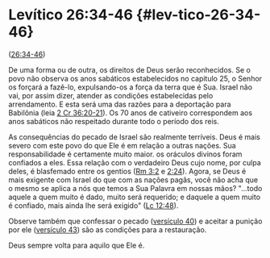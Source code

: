 # Levítico 26:34-46 {#lev-tico-26-34-46}

([26:34-46](http://bibliaonline.com.br/acf/lv/26/34-46))

De uma forma ou de outra, os direitos de Deus serão reconhecidos. Se o povo não observa os anos sabáticos estabelecidos no capitulo 25, o Senhor os forçará a fazê-lo, expulsando-os a força da terra que é Sua. Israel não vai, por assim dizer, atender as condições estabelecidas pelo arrendamento. E esta será uma das razões para a deportação para Babilônia (leia [2 Cr 36:20-21](http://bibliaonline.com.br/acf/2cr/36/20-21)). Os 70 anos de cativeiro correspondem aos anos sabáticos não respeitado durante todo o período dos reis.

As consequências do pecado de Israel são realmente terríveis. Deus é mais severo com este povo do que Ele é em relação a outras nações. Sua responsabilidade é certamente muito maior. os oráculos divinos foram confiados a eles. Essa relação com o verdadeiro Deus cujo nome, por culpa deles, é blasfemado entre os gentios ([Rm 3:2](http://bibliaonline.com.br/acf/rm/3/2) e [2:24](http://bibliaonline.com.br/acf/rm/2/24)). Agora, se Deus é mais exigente com Israel do que com as nações pagãs, você não acha que o mesmo se aplica a nós que temos a Sua Palavra em nossas mãos? &quot;...todo aquele a quem muito é dado, muito será requerido; e daquele a quem muito é confiado, mais ainda lhe será exigido&quot; ([Lc 12:48](http://bibliaonline.com.br/acf/lc/12/48)).

Observe também que confessar o pecado ([versículo 40](http://bibliaonline.com.br/acf/lv/26/40)) e aceitar a punição por ele ([versículo 43](http://bibliaonline.com.br/acf/lv/26/43)) são as condições para a restauração.

Deus sempre volta para aquilo que Ele é.